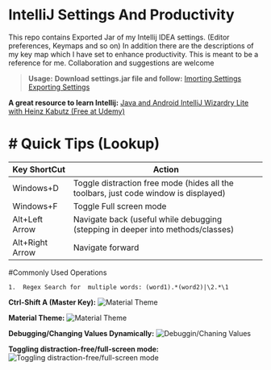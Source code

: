 # IntelliJ Settings And Productivity
This repo contains Exported Jar of my Intellij  IDEA settings. (Editor preferences, Keymaps and so on) In addition there are the descriptions of my key map which I have set to enhance productivity. This is meant to be a reference for me. Collaboration and suggestions are welcome

>**Usage:**
**Download settings.jar file and follow:**
[Imorting Settings](https://www.jetbrains.com/help/idea/exporting-and-importing-settings.html#import_settings_from_jar_archive)
[Exporting Settings](https://www.jetbrains.com/help/idea/exporting-and-importing-settings.html#export_settings_to_jar_archive)



**A great resource to learn Intellij:**
[Java and Android IntelliJ Wizardry Lite with Heinz Kabutz (Free at Udemy)](https://www.udemy.com/jetbrains-intellij-wizardry-lite-with-heinz-kabutz) 

# # Quick Tips (Lookup)

| Key ShortCut  | Action |
| ------------- | ------------- |
| Windows+D  | Toggle distraction free mode (hides all the toolbars, just code window is displayed)  |
| Windows+F  | Toggle Full screen mode  |
|Alt+Left Arrow| Navigate back (useful while debugging (stepping in deeper into methods/classes)|
|Alt+Right Arrow|Navigate forward|


#Commonly Used Operations

	1.  Regex Search for  multiple words: (word1).*(word2)|\2.*\1


**Ctrl-Shift A (Master Key):**
![Material Theme](https://github.com/sudipbhandari126/IntelliJSettings/blob/master/resources/master_action.gif  "Jaxb Demo")


**Material Theme:**
![Material Theme](https://github.com/sudipbhandari126/IntelliJSettings/blob/master/resources/material_%20theme.gif  "Jaxb Demo")


**Debugging/Changing Values Dynamically:**
![Debuggin/Chaning Values](https://github.com/sudipbhandari126/IntelliJSettings/blob/master/resources/debugging_changing_values_dynamically.gif  "Debuggin/Chaning Values")


**Toggling distraction-free/full-screen mode:**
![Toggling distraction-free/full-screen mode](https://github.com/sudipbhandari126/IntelliJSettings/blob/master/resources/toggle_distraction_full_screen.gif  "Toggling distraction-free/full-screen mode")
